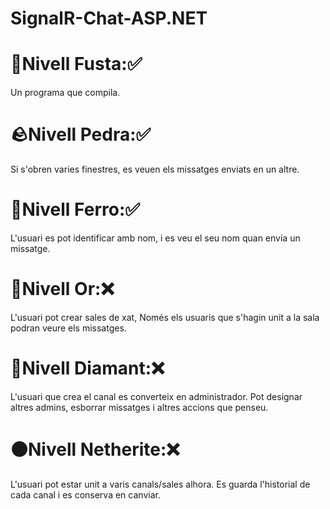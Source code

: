 # SignalR-Chat-ASP.NET

<h1><strong>🌲Nivell Fusta:✅</strong></h1> Un programa que compila.

<h1><strong>🪨Nivell Pedra:✅</strong></h1> Si s'obren varies finestres, es veuen els missatges enviats en un altre.

<h1><strong>🧲Nivell Ferro:✅</strong></h1> L'usuari es pot identificar amb nom, i es veu el seu nom quan envia un missatge.

<h1><strong>🥇Nivell Or:❌</strong></h1> L'usuari pot crear sales de xat, Només els usuaris que s'hagin unit a la sala podran veure els missatges.

<h1><strong>💎Nivell Diamant:❌</strong></h1> L'usuari que crea el canal es converteix en administrador. Pot designar altres admins, esborrar missatges i altres accions que penseu.

<h1><strong>⚫Nivell Netherite:❌</strong></h1> L'usuari pot estar unit a varis canals/sales alhora. Es guarda l'historial de cada canal i es conserva en canviar.
